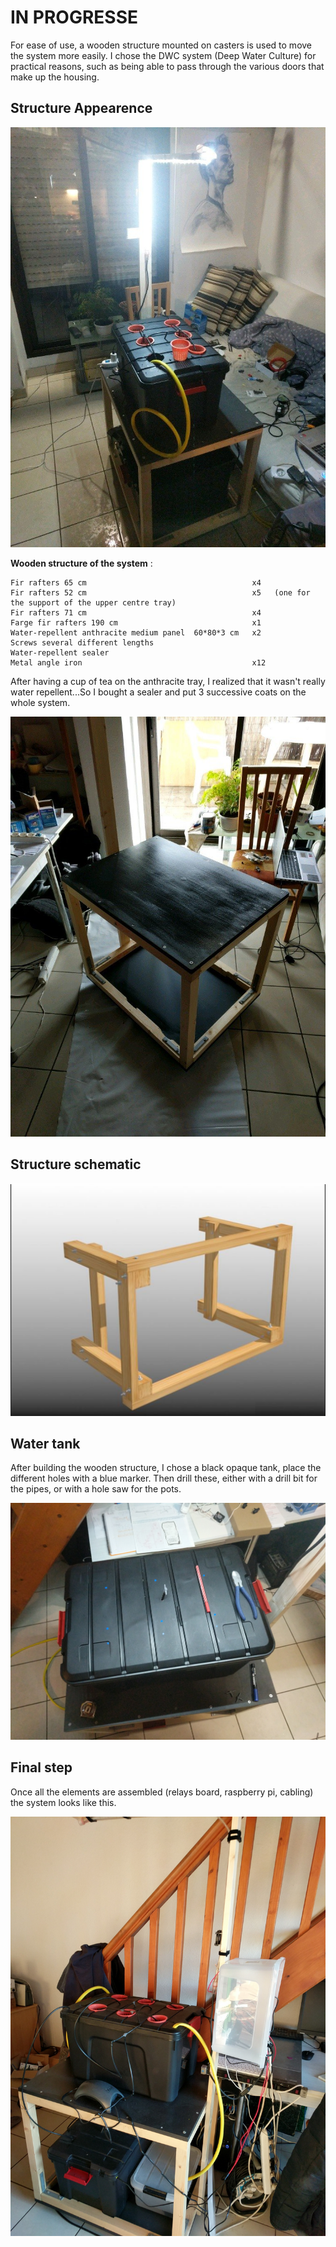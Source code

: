 # IN PROGRESSE

For ease of use, a wooden structure mounted on casters is used to move the system more easily. I chose the DWC system (Deep Water Culture) for practical reasons, such as being able to pass through the various doors that make up the housing.

## Structure Appearence
![alt text](https://github.com/Tungdil-main-dor/IGROWTECH/blob/master/images/Final_step_Structure.jpeg "pictures of the final structure")


**Wooden structure of the system** :

    
    Fir rafters 65 cm                                     x4
    Fir rafters 52 cm                                     x5   (one for the support of the upper centre tray)
    Fir rafters 71 cm                                     x4
    Farge fir rafters 190 cm                              x1
    Water-repellent anthracite medium panel  60*80*3 cm   x2
    Screws several different lengths
    Water-repellent sealer
    Metal angle iron                                      x12
    


After having a cup of tea on the anthracite tray, I realized that it wasn't really water repellent...So I bought a sealer and put 3 successive coats on the whole system.


![alt text](https://github.com/Tungdil-main-dor/IGROWTECH/blob/master/images/water-proof_sealer.jpeg "pictures of the water-proof sealer steps applied on the structure")

## Structure schematic

![alt text](https://github.com/Tungdil-main-dor/IGROWTECH/blob/master/images/Diagram_of_wooden_structure.png "pictures of the schematic wooden part")

## Water tank

After building the wooden structure, I chose a black opaque tank, place the different holes with a blue marker. Then drill these, either with a drill bit for the pipes, or with a hole saw for the pots. 

![alt text](https://github.com/Tungdil-main-dor/IGROWTECH/blob/master/images/Water-tank_step.jpeg "pictures of the black opaque tank")

## Final step

Once all the elements are assembled (relays board, raspberry pi, cabling) the system looks like this. 

![alt text](https://github.com/Tungdil-main-dor/IGROWTECH/blob/master/images/Final_Structure_right_side_view.jpeg "pictures of the Final step view from the right side")
